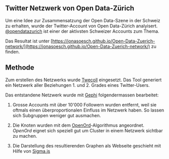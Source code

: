 ## Twitter Netzwerk von Open Data-Zürich

Um eine Idee zur Zusammensatzung der Open Data-Szene in der Schweiz zu erhalten, wurde der Twitter-Account von Open Data-Zürich analyisert.
[@opendatazurich](https://twitter.com/opendatazurich) ist einer der aktivsten Schweizer Accounts zum Thema.

Das Resultat ist unter [https://jonasoesch.github.io/Open-Data-Zuerich-network/](https://jonasoesch.github.io/Open-Data-Zuerich-network/) zu finden.

## Methode

Zum erstellen des Netzwerks wurde [Twecoll](https://github.com/jdevoo/twecoll) eingesetzt. Das Tool generiert ein Netzwerk aller Beziehungen 1. und 2. Grades eines Twitter-Users.

Das entstandene Netzwerk wurde mit [Gephi](https://gephi.org/) folgendermassen bearbeitet:
1. Grosse Accounts mit über 10'000 Followern wurden entfernt, weil sie oftmals einen überproportionalen Einfluss im Netzwerk haben. So lassen sich Subgruppen weniger gut ausmachen.

2. Die Knoten wurden mit dem [OpenOrd](https://github.com/gephi/gephi/wiki/OpenOrd)-Algorithmus angeordnet. *OpenOrd* eignet sich speziell gut um Cluster in einem Netzwerk sichtbar zu machen.

3. Die Darstellung des resultierenden Graphen als Webseite geschieht mit Hilfe von [Sigma.js](http://sigmajs.org/)
